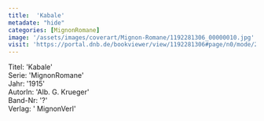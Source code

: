 ```yaml
---
title:  'Kabale'
metadate: "hide"
categories: [MignonRomane]
image: '/assets/images/coverart/Mignon-Romane/1192281306_00000010.jpg'
visit: 'https://portal.dnb.de/bookviewer/view/1192281306#page/n0/mode/2up'
---
```

Titel: 'Kabale' <br>
Serie: 'MignonRomane' <br>
Jahr: '1915' <br>
AutorIn: 'Alb. G. Krueger' <br>
Band-Nr: '?' <br>
Verlag: ' MignonVerl'